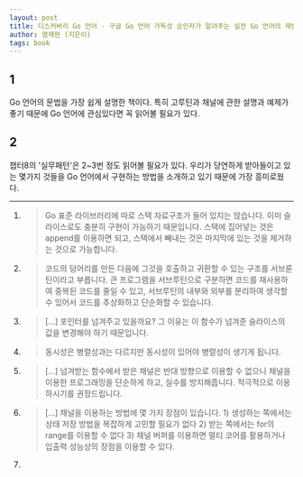 ```yaml
---
layout: post
title: 디스커버리 Go 언어 - 구글 Go 언어 가독성 승인자가 알려주는 실전 Go 언어의 재발견
author: 염재현 (지은이)
tags: book
---
```


## 1
Go 언어의 문법을 가장 쉽게 설명한 책이다. 특히 고루틴과 채널에 관한 설명과 예제가 좋기 때문에 Go 언어에 관심있다면 꼭 읽어볼 필요가 있다.

## 2
챕터8의 '실무패턴'은 2~3번 정도 읽어볼 필요가 있다. 우리가 당연하게 받아들이고 있는 몇가지 것들을 Go 언어에서 구현하는 방법을 소개하고 있기 때문에 가장 흥미로웠다.

----

1. > Go 표준 라이브러리에 따로 스택 자료구조가 들어 있지는 않습니다. 이미 슬라이스로도 충분히 구현이 가능하기 때문입니다. 스택에 집어넣는 것은 append를 이용하면 되고, 스택에서 빼내는 것은 마지막에 있는 것을 제거하는 것으로 가능합니다.

2. > 코드의 덩어리를 만든 다음에 그것을 호출하고 귀환할 수 있는 구조를 서브룬틴이라고 부릅니다. 큰 프로그램을 서브루틴으로 구분하면 코드를 재사용하여 중복된 코드를 줄일 수 있고, 서브루틴의 내부와 외부를 분리하여 생각할 수 있어서 코드를 추상화하고 단순화할 수 있습니다.

3. > [...] 포인터를 넘겨주고 있을까요? 그 이유는 이 함수가 넘겨준 슬라이스의 값을 변경해야 하기 때문입니다.

4. > 동시성은 병렬성과는 다르지만 동시성이 있어야 병렬성이 생기게 됩니다.

5. > [...] 넘겨받는 함수에서 받은 채널은 반대 방향으로 이용할 수 없으니 채널을 이용한 프로그래밍을 단순하게 하고, 실수를 방지해줍니다. 적극적으로 이용하시기를 권장드립니다.

6. > [...] 채널을 이용하는 방법에 몇 가지 장점이 있습니다. 1) 생성하는 쪽에서는 상태 저장 방법을 복잡하게 고민할 필요가 없다 2) 받는 쪽에서는 for의 range를 이용할 수 없다 3) 채널 버퍼를 이용하면 멀티 코어를 활용하거나 입출력 성능상의 장점을 이용할 수 있다.

7. 